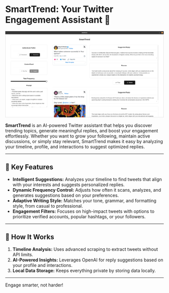 # **SmartTrend: Your Twitter Engagement Assistant 🤖**

![SmartTrend Preview](https://raw.githubusercontent.com/mediar-ai/screenpipe/3163dbf999a50db79e168c965dc3cc5ace00c22d/pipes/smarttrend/preview.png)

**SmartTrend** is an AI-powered Twitter assistant that helps you discover trending topics, generate meaningful replies, and boost your engagement effortlessly. Whether you want to grow your following, maintain active discussions, or simply stay relevant, SmartTrend makes it easy by analyzing your timeline, profile, and interactions to suggest optimized replies.

---

## 🚀 **Key Features**
- **Intelligent Suggestions:** Analyzes your timeline to find tweets that align with your interests and suggests personalized replies.  
- **Dynamic Frequency Control:** Adjusts how often it scans, analyzes, and generates suggestions based on your preferences.  
- **Adaptive Writing Style:** Matches your tone, grammar, and formatting style, from casual to professional.  
- **Engagement Filters:** Focuses on high-impact tweets with options to prioritize verified accounts, popular hashtags, or your followers.  

---

## 🧠 **How It Works**
1. **Timeline Analysis:** Uses advanced scraping to extract tweets without API limits.  
2. **AI-Powered Insights:** Leverages OpenAI for reply suggestions based on your profile and interactions.  
3. **Local Data Storage:** Keeps everything private by storing data locally.  

---

Engage smarter, not harder!
